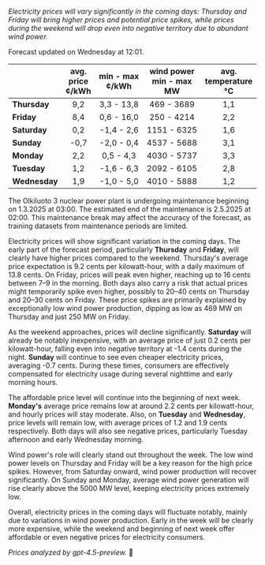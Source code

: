 *Electricity prices will vary significantly in the coming days: Thursday and Friday will bring higher prices and potential price spikes, while prices during the weekend will drop even into negative territory due to abundant wind power.*

Forecast updated on Wednesday at 12:01.

|              | avg.<br>price<br>¢/kWh | min - max<br>¢/kWh | wind power<br>min - max<br>MW | avg.<br>temperature<br>°C |
|:-------------|:----------------:|:----------------:|:-------------:|:-------------:|
| **Thursday**     | 9,2              | 3,3 - 13,8        | 469 - 3689      | 1,1           |
| **Friday**       | 8,4              | 0,6 - 16,0        | 250 - 4214      | 2,2           |
| **Saturday**     | 0,2              | -1,4 - 2,6        | 1151 - 6325     | 1,6           |
| **Sunday**       | -0,7             | -2,0 - 0,4        | 4537 - 5688     | 3,1           |
| **Monday**       | 2,2              | 0,5 - 4,3         | 4030 - 5737     | 3,3           |
| **Tuesday**      | 1,2              | -1,6 - 6,3        | 2092 - 6105     | 2,8           |
| **Wednesday**    | 1,9              | -1,0 - 5,0        | 4010 - 5888     | 1,2           |

The Olkiluoto 3 nuclear power plant is undergoing maintenance beginning on 1.3.2025 at 03:00. The estimated end of the maintenance is 2.5.2025 at 02:00. This maintenance break may affect the accuracy of the forecast, as training datasets from maintenance periods are limited.

Electricity prices will show significant variation in the coming days. The early part of the forecast period, particularly **Thursday** and **Friday**, will clearly have higher prices compared to the weekend. Thursday's average price expectation is 9.2 cents per kilowatt-hour, with a daily maximum of 13.8 cents. On Friday, prices will peak even higher, reaching up to 16 cents between 7–9 in the morning. Both days also carry a risk that actual prices might temporarily spike even higher, possibly to 20–40 cents on Thursday and 20–30 cents on Friday. These price spikes are primarily explained by exceptionally low wind power production, dipping as low as 469 MW on Thursday and just 250 MW on Friday.

As the weekend approaches, prices will decline significantly. **Saturday** will already be notably inexpensive, with an average price of just 0.2 cents per kilowatt-hour, falling even into negative territory at -1.4 cents during the night. **Sunday** will continue to see even cheaper electricity prices, averaging -0.7 cents. During these times, consumers are effectively compensated for electricity usage during several nighttime and early morning hours.

The affordable price level will continue into the beginning of next week. **Monday's** average price remains low at around 2.2 cents per kilowatt-hour, and hourly prices will stay moderate. Also, on **Tuesday** and **Wednesday**, price levels will remain low, with average prices of 1.2 and 1.9 cents respectively. Both days will also see negative prices, particularly Tuesday afternoon and early Wednesday morning.

Wind power's role will clearly stand out throughout the week. The low wind power levels on Thursday and Friday will be a key reason for the high price spikes. However, from Saturday onward, wind power production will recover significantly. On Sunday and Monday, average wind power generation will rise clearly above the 5000 MW level, keeping electricity prices extremely low.

Overall, electricity prices in the coming days will fluctuate notably, mainly due to variations in wind power production. Early in the week will be clearly more expensive, while the weekend and beginning of next week offer affordable or even negative prices for electricity consumers.

*Prices analyzed by gpt-4.5-preview.* 🍃

